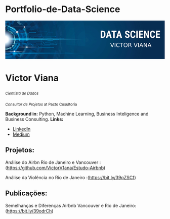 # Portfolio-de-Data-Science

<p align="center">
  <img src="banner.jpg" >
</p>

# Victor Viana 
<sub>*Cientista de Dados* </sub>

<sub> *Consultor de Projetos* at Pacto Cosultoria


**Background in:** Python, Machine Learning, Business Inteligence and Business Consulting.
**Links:**
* [LinkedIn](https://www.linkedin.com/in/ovictorviana/)
* [Medium](https://medium.com/@ovictorviana)


## Projetos:
Análise do Airbn Rio de Janeiro e Vancouver : (https://github.com/VictorV1ana/Estudo-Airbnb) 

Análise da Violência no Rio de Janeiro :(https://bit.ly/39qZSCf)
## Publicações:
Semelhanças e Diferenças Airbnb Vancouver e Rio de Janeiro: (https://bit.ly/39odrCh)

